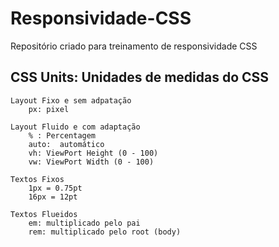 # Responsividade-CSS
 Repositório criado para treinamento de responsividade CSS

## CSS Units: Unidades de medidas do CSS

    Layout Fixo e sem adpatação
        px: pixel

    Layout Fluido e com adaptação
        % : Percentagem
        auto:  automático
        vh: ViewPort Height (0 - 100)
        vw: ViewPort Width (0 - 100)

    Textos Fixos 
        1px = 0.75pt
        16px = 12pt
    
    Textos Flueidos
        em: multiplicado pelo pai 
        rem: multiplicado pelo root (body)